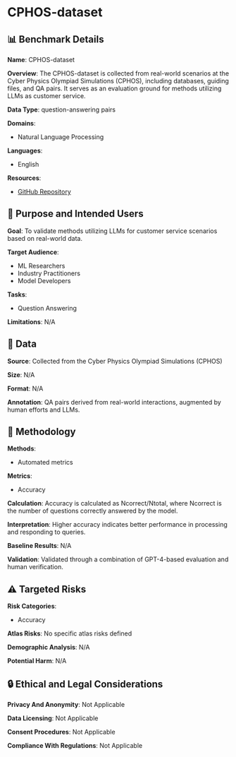 # CPHOS-dataset

## 📊 Benchmark Details

**Name**: CPHOS-dataset

**Overview**: The CPHOS-dataset is collected from real-world scenarios at the Cyber Physics Olympiad Simulations (CPHOS), including databases, guiding files, and QA pairs. It serves as an evaluation ground for methods utilizing LLMs as customer service.

**Data Type**: question-answering pairs

**Domains**:
- Natural Language Processing

**Languages**:
- English

**Resources**:
- [GitHub Repository](https://github.com/JingzheShi/CHOPS)

## 🎯 Purpose and Intended Users

**Goal**: To validate methods utilizing LLMs for customer service scenarios based on real-world data.

**Target Audience**:
- ML Researchers
- Industry Practitioners
- Model Developers

**Tasks**:
- Question Answering

**Limitations**: N/A

## 💾 Data

**Source**: Collected from the Cyber Physics Olympiad Simulations (CPHOS)

**Size**: N/A

**Format**: N/A

**Annotation**: QA pairs derived from real-world interactions, augmented by human efforts and LLMs.

## 🔬 Methodology

**Methods**:
- Automated metrics

**Metrics**:
- Accuracy

**Calculation**: Accuracy is calculated as Ncorrect/Ntotal, where Ncorrect is the number of questions correctly answered by the model.

**Interpretation**: Higher accuracy indicates better performance in processing and responding to queries.

**Baseline Results**: N/A

**Validation**: Validated through a combination of GPT-4-based evaluation and human verification.

## ⚠️ Targeted Risks

**Risk Categories**:
- Accuracy

**Atlas Risks**:
No specific atlas risks defined

**Demographic Analysis**: N/A

**Potential Harm**: N/A

## 🔒 Ethical and Legal Considerations

**Privacy And Anonymity**: Not Applicable

**Data Licensing**: Not Applicable

**Consent Procedures**: Not Applicable

**Compliance With Regulations**: Not Applicable
